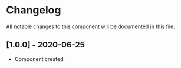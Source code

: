 # Changelog
All notable changes to this component will be documented in this file.

## [1.0.0] - 2020-06-25
- Component created
